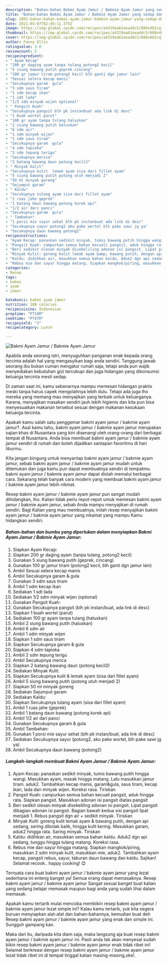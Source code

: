 ```yaml
---
description: "Bahan-bahan Bakmi Ayam Jamur / Bakmie Ayam Jamur yang sedap dan Mudah Dibuat"
title: "Bahan-bahan Bakmi Ayam Jamur / Bakmie Ayam Jamur yang sedap dan Mudah Dibuat"
slug: 1091-bahan-bahan-bakmi-ayam-jamur-bakmie-ayam-jamur-yang-sedap-dan-mudah-dibuat
date: 2021-03-07T02:45:11.575Z
image: https://img-global.cpcdn.com/recipes/a4319aa61eea4dc5/680x482cq70/bakmi-ayam-jamur-bakmie-ayam-jamur-foto-resep-utama.jpg
thumbnail: https://img-global.cpcdn.com/recipes/a4319aa61eea4dc5/680x482cq70/bakmi-ayam-jamur-bakmie-ayam-jamur-foto-resep-utama.jpg
cover: https://img-global.cpcdn.com/recipes/a4319aa61eea4dc5/680x482cq70/bakmi-ayam-jamur-bakmie-ayam-jamur-foto-resep-utama.jpg
author: Fanny Ellis
ratingvalue: 3.8
reviewcount: 5
recipeingredient:
- " Ayam Kecap"
- "200 gr daging ayam tanpa tulang potong2 kecil"
- "5 siung bawang putih geprek cincang"
- "100 gr jamur tiram potong2 kecil blh ganti dgn jamur lain"
- "Sesuai selera kecap manis"
- "Secukupnya garam  gula"
- "3 sdm saus tiram"
- "1 sdm kecap ikan"
- "1 sdt lada"
- "1/2 sdm minyak wijen optional"
- " Pangsit Kuah"
- "Secukupnya pangsit blh pk instanbuat ada link di desc"
- "1 buah wortel parut"
- "100 gr ayam tanpa tulang haluskan"
- "2 siung bawang putih haluskan"
- "6 sdm air"
- "1 sdm minyak wijen"
- "1 sdm saus tiram"
- "Secukupnya garam  gula"
- "4 sdm tapioka"
- "2 sdm tepung terigu"
- "Secukupnya merica"
- "2 batang bawang daun potong kecil2"
- " Minyak Kulit"
- "Secukupnya kulit  lemak ayam sisa dari fillet ayam"
- "5 siung bawang putih potong utuh menjadi 2"
- "50 ml minyak goreng"
- "Sejumput garam"
- " Kaldu"
- "Secukupnya tulang ayam sisa dari fillet ayam"
- "1 ruas jahe geprek"
- "1 batang daun bawang potong korek api"
- "1/2 air dari panci"
- "Secukupnya garam  gula"
- " Tambahan"
- "1 porsi mie sayur sehat blh pk instanbuat ada link di desc"
- "Secukupnya sayur potong2 aku pake wortel blh pake sawi jg ya"
- "Secukupnya daun bawang potong2"
recipeinstructions:
- "Ayam Kecap: panaskan sedikit minyak, tumis bawang putih hingga wangi. Masukkan ayam, masak hingga matang. Lalu masukkan jamur tiram. aduk2. Tambahkan kecap manis, garam&amp;gula, saus tiram, kecap ikan, lada dan minyak wijen. Koreksi rasa. Tiriskan"
- "Pangsit Kuah: campurkan semua bahan kecuali pangsit, aduk hingga rata. Siapkan pangsit. Masukkan adonan isi pangsit diatas pangsit"
- "Beri sedikit olesan minyak disekeliling adonan isi pangsit. Lipat pangsit dibagian adonan isi pangsit. Bagian bawah kedua sisi pangsit lipat menjadi 1. Rebus pangsit dgn air + sedikit minyak. Tiriskan"
- "Minyak Kulit: goreng kulit lemak ayam &amp; bawang putih, dengan api sedang, sering dibolak balik, hingga kulit kering. Masukkan garam, aduk2 hingga rata. Saring minyak. Tiriskan"
- "Kaldu: didihkan air, masukkan semua bahan kaldu. Aduk2 dgn api sedang, tunggu hingga tulang matang. Koreksi rasa."
- "Rebus mie dan sayur hingga matang. Siapkan mangkok/piring, masukkan 2 sdm minyak kulit, masukkan mie, aduk2. Tambahkan ayam kecap, pangsit rebus, sayur, taburan daun bawang dan kaldu. Sajikan! Selamat recook.. happy cooking! 😊"
categories:
- Resep
tags:
- bakmi
- ayam
- jamur

katakunci: bakmi ayam jamur 
nutrition: 188 calories
recipecuisine: Indonesian
preptime: "PT19M"
cooktime: "PT47M"
recipeyield: "3"
recipecategory: Lunch

---
```



![Bakmi Ayam Jamur / Bakmie Ayam Jamur](https://img-global.cpcdn.com/recipes/a4319aa61eea4dc5/680x482cq70/bakmi-ayam-jamur-bakmie-ayam-jamur-foto-resep-utama.jpg)

Apabila anda seorang istri, menyuguhkan panganan enak kepada orang tercinta adalah hal yang mengasyikan bagi anda sendiri. Tanggung jawab seorang ibu bukan cuman mengatur rumah saja, tetapi anda pun wajib menyediakan kebutuhan gizi tercukupi dan juga hidangan yang dikonsumsi keluarga tercinta mesti sedap.

Di zaman  saat ini, kamu sebenarnya mampu memesan hidangan praktis meski tanpa harus capek mengolahnya lebih dulu. Tetapi ada juga lho mereka yang memang mau menyajikan yang terbaik untuk keluarganya. Karena, menyajikan masakan sendiri jauh lebih higienis dan kita pun bisa menyesuaikan makanan tersebut sesuai dengan makanan kesukaan keluarga tercinta. 



Apakah kamu salah satu penggemar bakmi ayam jamur / bakmie ayam jamur?. Asal kamu tahu, bakmi ayam jamur / bakmie ayam jamur merupakan sajian khas di Nusantara yang kini disenangi oleh orang-orang dari berbagai tempat di Nusantara. Anda bisa membuat bakmi ayam jamur / bakmie ayam jamur sendiri di rumah dan boleh dijadikan santapan favoritmu di hari liburmu.

Kita jangan bingung untuk menyantap bakmi ayam jamur / bakmie ayam jamur, sebab bakmi ayam jamur / bakmie ayam jamur mudah untuk ditemukan dan juga kamu pun dapat membuatnya sendiri di tempatmu. bakmi ayam jamur / bakmie ayam jamur dapat diolah memalui berbagai cara. Sekarang telah banyak cara modern yang membuat bakmi ayam jamur / bakmie ayam jamur lebih nikmat.

Resep bakmi ayam jamur / bakmie ayam jamur pun sangat mudah dihidangkan, lho. Kalian tidak perlu repot-repot untuk memesan bakmi ayam jamur / bakmie ayam jamur, sebab Anda mampu menyajikan di rumah sendiri. Bagi Kalian yang mau membuatnya, inilah resep menyajikan bakmi ayam jamur / bakmie ayam jamur yang nikamat yang mampu Kamu hidangkan sendiri.

<!--inarticleads1-->

##### Bahan-bahan dan bumbu yang diperlukan dalam menyiapkan Bakmi Ayam Jamur / Bakmie Ayam Jamur:

1. Siapkan  Ayam Kecap:
1. Siapkan 200 gr daging ayam (tanpa tulang, potong2 kecil)
1. Gunakan 5 siung bawang putih (geprek, cincang)
1. Gunakan 100 gr jamur tiram (potong2 kecil, blh ganti dgn jamur lain)
1. Ambil Sesuai selera kecap manis
1. Ambil Secukupnya garam &amp; gula
1. Gunakan 3 sdm saus tiram
1. Ambil 1 sdm kecap ikan
1. Sediakan 1 sdt lada
1. Sediakan 1/2 sdm minyak wijen (optional)
1. Gunakan  Pangsit Kuah:
1. Gunakan Secukupnya pangsit (blh pk instan/buat, ada link di desc)
1. Siapkan 1 buah wortel (parut)
1. Sediakan 100 gr ayam tanpa tulang (haluskan)
1. Ambil 2 siung bawang putih (haluskan)
1. Ambil 6 sdm air
1. Ambil 1 sdm minyak wijen
1. Siapkan 1 sdm saus tiram
1. Siapkan Secukupnya garam &amp; gula
1. Siapkan 4 sdm tapioka
1. Ambil 2 sdm tepung terigu
1. Ambil Secukupnya merica
1. Siapkan 2 batang bawang daun (potong kecil2)
1. Sediakan  Minyak Kulit:
1. Siapkan Secukupnya kulit &amp; lemak ayam (sisa dari fillet ayam)
1. Ambil 5 siung bawang putih (potong utuh menjadi 2)
1. Siapkan 50 ml minyak goreng
1. Sediakan Sejumput garam
1. Sediakan  Kaldu:
1. Siapkan Secukupnya tulang ayam (sisa dari fillet ayam)
1. Ambil 1 ruas jahe (geprek)
1. Ambil 1 batang daun bawang (potong korek api)
1. Ambil 1/2 air dari panci
1. Gunakan Secukupnya garam &amp; gula
1. Ambil  Tambahan:
1. Gunakan 1 porsi mie sayur sehat (blh pk instan/buat, ada link di desc)
1. Sediakan Secukupnya sayur (potong2, aku pake wortel, blh pake sawi jg ya)
1. Ambil Secukupnya daun bawang (potong2)




<!--inarticleads2-->

##### Langkah-langkah membuat Bakmi Ayam Jamur / Bakmie Ayam Jamur:

1. Ayam Kecap: panaskan sedikit minyak, tumis bawang putih hingga wangi. Masukkan ayam, masak hingga matang. Lalu masukkan jamur tiram. aduk2. Tambahkan kecap manis, garam&amp;gula, saus tiram, kecap ikan, lada dan minyak wijen. Koreksi rasa. Tiriskan
1. Pangsit Kuah: campurkan semua bahan kecuali pangsit, aduk hingga rata. Siapkan pangsit. Masukkan adonan isi pangsit diatas pangsit
1. Beri sedikit olesan minyak disekeliling adonan isi pangsit. Lipat pangsit dibagian adonan isi pangsit. Bagian bawah kedua sisi pangsit lipat menjadi 1. Rebus pangsit dgn air + sedikit minyak. Tiriskan
1. Minyak Kulit: goreng kulit lemak ayam &amp; bawang putih, dengan api sedang, sering dibolak balik, hingga kulit kering. Masukkan garam, aduk2 hingga rata. Saring minyak. Tiriskan
1. Kaldu: didihkan air, masukkan semua bahan kaldu. Aduk2 dgn api sedang, tunggu hingga tulang matang. Koreksi rasa.
1. Rebus mie dan sayur hingga matang. Siapkan mangkok/piring, masukkan 2 sdm minyak kulit, masukkan mie, aduk2. Tambahkan ayam kecap, pangsit rebus, sayur, taburan daun bawang dan kaldu. Sajikan! Selamat recook.. happy cooking! 😊




Ternyata cara buat bakmi ayam jamur / bakmie ayam jamur yang lezat sederhana ini enteng banget ya! Semua orang dapat memasaknya. Resep bakmi ayam jamur / bakmie ayam jamur Sangat sesuai banget buat kalian yang sedang belajar memasak maupun bagi anda yang sudah lihai dalam memasak.

Apakah kamu tertarik mulai mencoba membikin resep bakmi ayam jamur / bakmie ayam jamur lezat simple ini? Kalau kamu tertarik, yuk kita segera buruan menyiapkan alat-alat dan bahan-bahannya, kemudian buat deh Resep bakmi ayam jamur / bakmie ayam jamur yang enak dan simple ini. Sungguh gampang kan. 

Maka dari itu, daripada kita diam saja, maka langsung aja buat resep bakmi ayam jamur / bakmie ayam jamur ini. Pasti anda tak akan menyesal sudah bikin resep bakmi ayam jamur / bakmie ayam jamur enak tidak ribet ini! Selamat berkreasi dengan resep bakmi ayam jamur / bakmie ayam jamur lezat tidak ribet ini di tempat tinggal kalian masing-masing,oke!.

